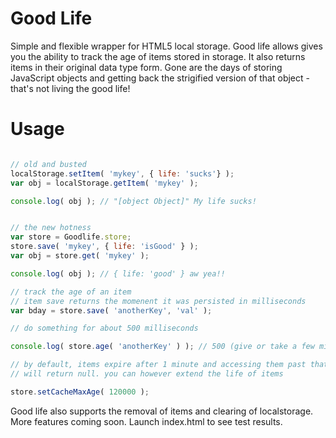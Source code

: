 # Good Life

Simple and flexible wrapper for HTML5 local storage. Good life allows gives you the ability to track the age of items stored in storage. It also returns items in their original data type form. Gone are the days of storing JavaScript objects and getting back the strigified version of that object - that's not living the good life!

# Usage

```javascript

// old and busted
localStorage.setItem( 'mykey', { life: 'sucks'} );
var obj = localStorage.getItem( 'mykey' );

console.log( obj ); // "[object Object]" My life sucks!


// the new hotness
var store = Goodlife.store;
store.save( 'mykey', { life: 'isGood' } );
var obj = store.get( 'mykey' );

console.log( obj ); // { life: 'good' } aw yea!!

// track the age of an item
// item save returns the momenent it was persisted in milliseconds
var bday = store.save( 'anotherKey', 'val' );

// do something for about 500 milliseconds

console.log( store.age( 'anotherKey' ) ); // 500 (give or take a few milliseconds)

// by default, items expire after 1 minute and accessing them past that expiration
// will return null. you can however extend the life of items

store.setCacheMaxAge( 120000 );

```
Good life also supports the removal of items and clearing of localstorage. More features coming soon. Launch index.html to see test results.